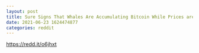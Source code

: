 ```yaml
--- 
layout: post 
title: Sure Signs That Whales Are Accumulating Bitcoin While Prices are Low 
date: 2021-06-23 1624474877 
categories: reddit 
--- 
```

https://redd.it/o6jhxt